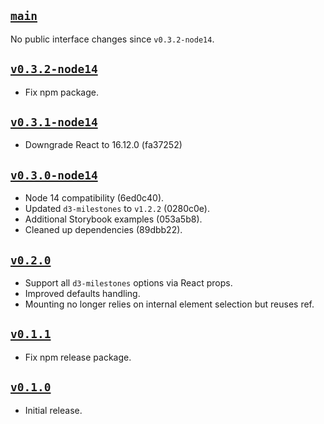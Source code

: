 ## [`main`](https://github.com/walterra/react-milestones-vis/tree/main)

No public interface changes since `v0.3.2-node14`.

## [`v0.3.2-node14`](https://github.com/walterra/react-milestones-vis/tree/v0.3.2-node14)

- Fix npm package.

## [`v0.3.1-node14`](https://github.com/walterra/react-milestones-vis/tree/v0.3.1-node14)

- Downgrade React to 16.12.0 (fa37252)

## [`v0.3.0-node14`](https://github.com/walterra/react-milestones-vis/tree/v0.3.0-node14)

- Node 14 compatibility (6ed0c40).
- Updated `d3-milestones` to `v1.2.2` (0280c0e).
- Additional Storybook examples (053a5b8).
- Cleaned up dependencies (89dbb22).

## [`v0.2.0`](https://github.com/walterra/react-milestones-vis/tree/v0.2.0)

- Support all `d3-milestones` options via React props.
- Improved defaults handling.
- Mounting no longer relies on internal element selection but reuses ref.

## [`v0.1.1`](https://github.com/walterra/react-milestones-vis/tree/v0.1.1)

- Fix npm release package.

## [`v0.1.0`](https://github.com/walterra/react-milestones-vis/tree/v0.1.0)

- Initial release.
